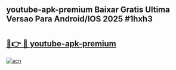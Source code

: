 ## youtube-apk-premium Baixar Gratis Ultima Versao Para Android/IOS 2025 #1hxh3

# <h2><a href="https://ainizakaria.my?title=youtube-apk-premium&ref=20M">🔗👉 🔴 youtube-apk-premium</a></h2>

[![acn](https://github.com/user-attachments/assets/0f9c940e-d8b0-45ae-aac7-cd30a18b3e1c)](https://ainizakaria.my?title=youtube-apk-premium&ref=20M)

